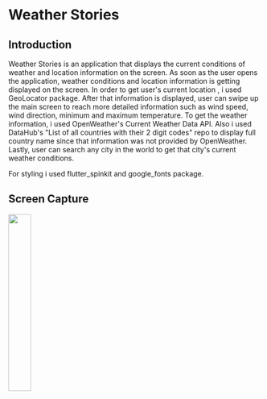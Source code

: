 # Weather Stories

## Introduction

Weather Stories is an application that displays the current conditions of weather and location information on the screen. As soon as the user opens the application, weather conditions and location information is getting displayed on the screen. In order to get user's current location , i used GeoLocator package. After that information is displayed, user can swipe up the main screen to reach more detailed information such as wind speed, wind direction, minimum and maximum temperature. To get the weather information, i used OpenWeather's Current Weather Data API. Also i used DataHub's "List of all countries with their 2 digit codes" repo to display full country name since that information was not provided by OpenWeather. Lastly, user can search any city in the world to get that city's current weather conditions.

For styling i used flutter_spinkit and google_fonts package.


## Screen Capture
<img src="https://media.giphy.com/media/piNTp505bVpcuOI3LH/giphy.gif" width=30% height=30%>

